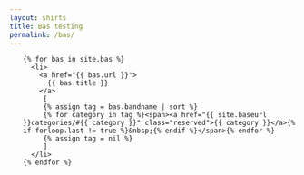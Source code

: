 ```yaml
---
layout: shirts
title: Bas testing
permalink: /bas/
---
```


<ul class="posts">

	{% for bas in site.bas %}
	  <li>
	    <a href="{{ bas.url }}">
	      {{ bas.title }}
	    </a>
	     [
         {% assign tag = bas.bandname | sort %}
         {% for category in tag %}<span><a href="{{ site.baseurl }}categories/#{{ category }}" class="reserved">{{ category }}</a>{% if forloop.last != true %}&nbsp;{% endif %}</span>{% endfor %}
         {% assign tag = nil %}
         ]
	  </li>
	{% endfor %}
</ul>
